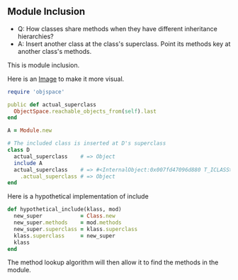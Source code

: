 Module Inclusion
----------------

* Q: How classes share methods when they have different
     inheritance hierarchies?
* A: Insert another class at the class's superclass.
     Point its methods key at another class's methods.

This is module inclusion.

Here is an [Image](https://github.com/JoshCheek/object-model-hash-style/blob/master/modules_diagram.jpg)
to make it more visual.


```ruby
require 'objspace'

public def actual_superclass
  ObjectSpace.reachable_objects_from(self).last
end

A = Module.new

# The included class is inserted at D's superclass
class D
  actual_superclass    # => Object
  include A
  actual_superclass    # => #<InternalObject:0x007fd47096d880 T_ICLASS>
    .actual_superclass # => Object
end
```


Here is a hypothetical implementation of include

```ruby
def hypothetical_include(klass, mod)
  new_super            = Class.new
  new_super.methods    = mod.methods
  new_super.superclass = klass.superclass
  klass.superclass     = new_super
  klass
end
```

The method lookup algorithm
will then allow it to find the methods in the module.
